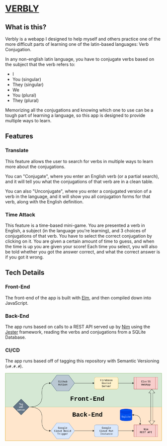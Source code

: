 # [VERBLY](https://verbly.3digit.dev)

## What is this?
Verbly is a webapp I designed to help myself and others practice one of the more
difficult parts of learning one of the latin-based languages:  Verb Conjugation.

In any non-english latin language, you have to conjugate verbs based on the subject
that the verb refers to:
- I
- You (singular)
- They (singular)
- We
- You (plural)
- They (plural)

Memorizing all the conjugations and knowing which one to use can be a tough part
of learning a language, so this app is designed to provide multiple ways to learn.

## Features

### Translate
This feature allows the user to search for verbs in multiple ways to learn more about
the conjugations.

You can "Conjugate", where you enter an English verb (or a partial search), and
it will tell you what the conjugations of that verb are in a clean table.

You can also "Unconjugate", where you enter a conjugated version of a verb in the language,
and it will show you all conjugation forms for that verb, along with the English definition.

### Time Attack
This feature is a time-based mini-game.  You are presented a verb in English, a
subject (in the language you're learning), and 3 choices of conjugations of that verb.
You have to select the correct conjugation by clicking on it.  You are given a certain amount
of time to guess, and when the time is up you are given your score!  Each time you select, you
will also be told whether you got the answer correct, and what the correct answer is
if you got it wrong.

## Tech Details

### Front-End
The front-end of the app is built with [Elm](https://elm-lang.org/), and then compiled
down into JavaScript.

### Back-End
The app runs based on calls to a REST API served up by [Nim](https://nimlang.org/) using
the [Jester](https://github.com/dom96/jester) framework, reading the verbs and
conjugations from a SQLite Database.

### CI/CD
The app runs based off of tagging this repository with Semantic Versioning (`v#.#.#`).

![Verbly CI/CD](verbly-cicd.png)
